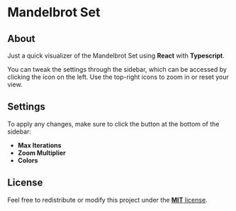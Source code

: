 # Mandelbrot Set
## About
Just a quick visualizer of the Mandelbrot Set using **React** with **Typescript**. 

You can tweak the settings through the sidebar, which can be accessed by clicking the icon on the left. Use the top-right icons to zoom in or reset your view.

## Settings
To apply any changes, make sure to click the button at the bottom of the sidebar:
- **Max Iterations**
- **Zoom Multiplier**
- **Colors**

## License
Feel free to redistribute or modify this project under the [**MIT** license](LICENSE).

